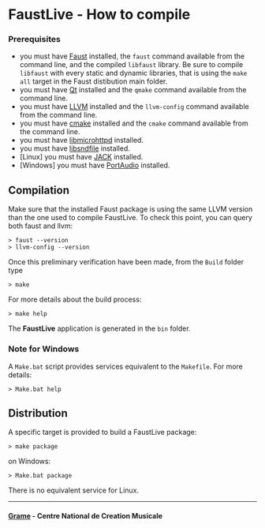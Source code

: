 FaustLive - How to compile
============================

### Prerequisites
- you must have [Faust](https://faust.grame.fr/) installed, the `faust` command available from the command line, and the compiled `libfaust` library. Be sure to compile `libfaust` with every static and dynamic libraries, that is using the `make all` target in the Faust distibution main folder.
- you must have [Qt](https://www.qt.io/) installed and the `qmake` command available from the command line.
- you must have [LLVM](http://llvm.org/) installed and the `llvm-config` command available from the command line.
- you must have [cmake](https://cmake.org/) installed and the `cmake` command available from the command line.
- you must have [libmicrohttpd](https://www.gnu.org/software/libmicrohttpd/) installed.
- you must have [libsndfile](http://www.mega-nerd.com/libsndfile/) installed.
- [Linux] you must have [JACK](http://jackaudio.org/) installed.
- [Windows] you must have [PortAudio](http://www.portaudio.com/) installed.

## Compilation

Make sure that the installed Faust package is using the same LLVM version than the one used to compile FaustLive. To check this point, you can query both faust and llvm:
~~~~~~~~~~
> faust --version
> llvm-config --version
~~~~~~~~~~

Once this preliminary verification have been made, from the `Build` folder type 
~~~~~~~~~~
> make
~~~~~~~~~~

For more details about the build process:
~~~~~~~~~~
> make help
~~~~~~~~~~

The **FaustLive** application is generated in the `bin` folder.

### Note for Windows

A `Make.bat` script provides services equivalent to the `Makefile`.
For more details:
~~~~~~~~~~
> Make.bat help
~~~~~~~~~~

## Distribution

A specific target is provided to build a FaustLive package:
~~~~~~~~~~
> make package
~~~~~~~~~~

on Windows:
~~~~~~~~~~
> Make.bat package
~~~~~~~~~~

There is no equivalent service for Linux.

--------------
#### [Grame](http://www.grame.fr) - Centre National de Creation Musicale
